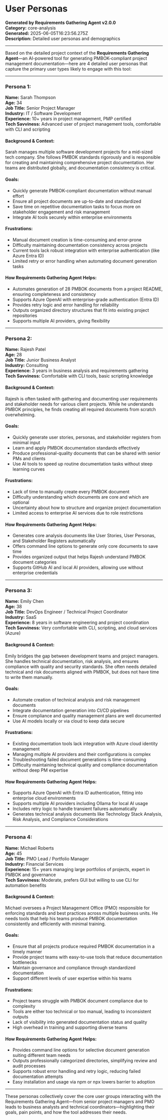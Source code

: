 # User Personas

**Generated by Requirements Gathering Agent v2.0.0**  
**Category:** core-analysis  
**Generated:** 2025-06-05T16:23:56.275Z  
**Description:** Detailed user personas and demographics

---

Based on the detailed project context of the **Requirements Gathering Agent**—an AI-powered tool for generating PMBOK-compliant project management documentation—here are 4 detailed user personas that capture the primary user types likely to engage with this tool:

---

### Persona 1:  
**Name:** Sarah Thompson  
**Age:** 34  
**Job Title:** Senior Project Manager  
**Industry:** IT / Software Development  
**Experience:** 10+ years in project management, PMP certified  
**Tech Savviness:** Advanced user of project management tools, comfortable with CLI and scripting  

#### Background & Context:
Sarah manages multiple software development projects for a mid-sized tech company. She follows PMBOK standards rigorously and is responsible for creating and maintaining comprehensive project documentation. Her teams are distributed globally, and documentation consistency is critical.

#### Goals:
- Quickly generate PMBOK-compliant documentation without manual effort  
- Ensure all project documents are up-to-date and standardized  
- Save time on repetitive documentation tasks to focus more on stakeholder engagement and risk management  
- Integrate AI tools securely within enterprise environments  

#### Frustrations:
- Manual document creation is time-consuming and error-prone  
- Difficulty maintaining documentation consistency across projects  
- Current tools lack robust integration with enterprise authentication (like Azure Entra ID)  
- Limited retry or error handling when automating document generation tasks  

#### How Requirements Gathering Agent Helps:
- Automates generation of 28 PMBOK documents from a project README, ensuring completeness and consistency  
- Supports Azure OpenAI with enterprise-grade authentication (Entra ID)  
- Provides retry logic and error handling for reliability  
- Outputs organized directory structures that fit into existing project repositories  
- Supports multiple AI providers, giving flexibility  

---

### Persona 2:  
**Name:** Rajesh Patel  
**Age:** 28  
**Job Title:** Junior Business Analyst  
**Industry:** Consulting  
**Experience:** 3 years in business analysis and requirements gathering  
**Tech Savviness:** Comfortable with CLI tools, basic scripting knowledge  

#### Background & Context:
Rajesh is often tasked with gathering and documenting user requirements and stakeholder needs for various client projects. While he understands PMBOK principles, he finds creating all required documents from scratch overwhelming.

#### Goals:
- Quickly generate user stories, personas, and stakeholder registers from minimal input  
- Learn and apply PMBOK documentation standards effectively  
- Produce professional-quality documents that can be shared with senior PMs and clients  
- Use AI tools to speed up routine documentation tasks without steep learning curves  

#### Frustrations:
- Lack of time to manually create every PMBOK document  
- Difficulty understanding which documents are core and which are optional  
- Uncertainty about how to structure and organize project documentation  
- Limited access to enterprise AI services due to role restrictions  

#### How Requirements Gathering Agent Helps:
- Generates core analysis documents like User Stories, User Personas, and Stakeholder Registers automatically  
- Offers command line options to generate only core documents to save time  
- Provides organized output that helps Rajesh understand PMBOK document categories  
- Supports GitHub AI and local AI providers, allowing use without enterprise credentials  

---

### Persona 3:  
**Name:** Emily Chen  
**Age:** 38  
**Job Title:** DevOps Engineer / Technical Project Coordinator  
**Industry:** SaaS  
**Experience:** 8 years in software engineering and project coordination  
**Tech Savviness:** Very comfortable with CLI, scripting, and cloud services (Azure)  

#### Background & Context:
Emily bridges the gap between development teams and project managers. She handles technical documentation, risk analysis, and ensures compliance with quality and security standards. She often needs detailed technical and risk documents aligned with PMBOK, but does not have time to write them manually.

#### Goals:
- Automate creation of technical analysis and risk management documents  
- Integrate documentation generation into CI/CD pipelines  
- Ensure compliance and quality management plans are well documented  
- Use AI models locally or via cloud to keep data secure  

#### Frustrations:
- Existing documentation tools lack integration with Azure cloud identity management  
- Managing multiple AI providers and their configurations is complex  
- Troubleshooting failed document generations is time-consuming  
- Difficulty maintaining technical quality and compliance documentation without deep PM expertise  

#### How Requirements Gathering Agent Helps:
- Supports Azure OpenAI with Entra ID authentication, fitting into enterprise cloud environments  
- Supports multiple AI providers including Ollama for local AI usage  
- Includes retry logic to handle transient failures automatically  
- Generates technical analysis documents like Technology Stack Analysis, Risk Analysis, and Compliance Considerations  

---

### Persona 4:  
**Name:** Michael Roberts  
**Age:** 45  
**Job Title:** PMO Lead / Portfolio Manager  
**Industry:** Financial Services  
**Experience:** 15+ years managing large portfolios of projects, expert in PMBOK and governance  
**Tech Savviness:** Moderate, prefers GUI but willing to use CLI for automation benefits  

#### Background & Context:
Michael oversees a Project Management Office (PMO) responsible for enforcing standards and best practices across multiple business units. He needs tools that help his teams produce PMBOK documentation consistently and efficiently with minimal training.

#### Goals:
- Ensure that all projects produce required PMBOK documentation in a timely manner  
- Provide project teams with easy-to-use tools that reduce documentation bottlenecks  
- Maintain governance and compliance through standardized documentation  
- Support different levels of user expertise within his teams  

#### Frustrations:
- Project teams struggle with PMBOK document compliance due to complexity  
- Tools are either too technical or too manual, leading to inconsistent outputs  
- Lack of visibility into generated documentation status and quality  
- High overhead in training and supporting diverse teams  

#### How Requirements Gathering Agent Helps:
- Provides command line options for selective document generation suiting different team needs  
- Outputs professionally categorized directories, simplifying review and audit processes  
- Supports robust error handling and retry logic, reducing failed documentation attempts  
- Easy installation and usage via npm or npx lowers barrier to adoption  

---

These personas collectively cover the core user groups interacting with the Requirements Gathering Agent—from senior project managers and PMO leads to business analysts and technical coordinators—highlighting their goals, pain points, and how the tool addresses their needs.